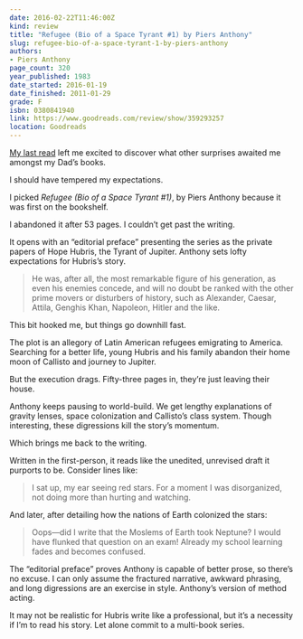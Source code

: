 ```yaml
---
date: 2016-02-22T11:46:00Z
kind: review
title: "Refugee (Bio of a Space Tyrant #1) by Piers Anthony"
slug: refugee-bio-of-a-space-tyrant-1-by-piers-anthony
authors:
- Piers Anthony
page_count: 320
year_published: 1983
date_started: 2016-01-19
date_finished: 2011-01-29
grade: F
isbn: 0380841940
link: https://www.goodreads.com/review/show/359293257
location: Goodreads
---
```


[My last read](https://www.goodreads.com/review/show/359175824) left me excited to discover what other surprises awaited me amongst my Dad’s books.

I should have tempered my expectations.

I picked _Refugee (Bio of a Space Tyrant #1)_, by Piers Anthony because it was first on the bookshelf.

I abandoned it after 53 pages. I couldn’t get past the writing.

It opens with an “editorial preface” presenting the series as the private papers of Hope Hubris, the Tyrant of Jupiter. Anthony sets lofty expectations for Hubris’s story.

> He was, after all, the most remarkable figure of his generation, as even his enemies concede, and will no doubt be ranked with the other prime movers or disturbers of history, such as Alexander, Caesar, Attila, Genghis Khan, Napoleon, Hitler and the like.

This bit hooked me, but things go downhill fast.

The plot is an allegory of Latin American refugees emigrating to America. Searching for a better life, young Hubris and his family abandon their home moon of Callisto and journey to Jupiter.

But the execution drags. Fifty-three pages in, they’re just leaving their house.

Anthony keeps pausing to world-build. We get lengthy explanations of gravity lenses, space colonization and Callisto’s class system. Though interesting, these digressions kill the story’s momentum.

Which brings me back to the writing.

Written in the first-person, it reads like the unedited, unrevised draft it purports to be. Consider lines like:

> I sat up, my ear seeing red stars. For a moment I was disorganized, not doing more than hurting and watching.

And later, after detailing how the nations of Earth colonized the stars:

> Oops—did I write that the Moslems of Earth took Neptune? I would have flunked that question on an exam! Already my school learning fades and becomes confused.

The “editorial preface” proves Anthony is capable of better prose, so there’s no excuse. I can only assume the fractured narrative, awkward phrasing, and long digressions are an exercise in style. Anthony’s version of method acting.

It may not be realistic for Hubris write like a professional, but it’s a necessity if I’m to read his story. Let alone commit to a multi-book series.